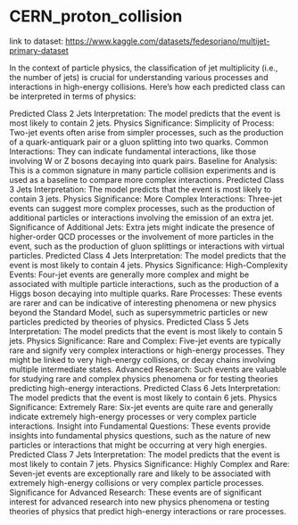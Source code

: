 # CERN_proton_collision
link to dataset: https://www.kaggle.com/datasets/fedesoriano/multijet-primary-dataset

In the context of particle physics, the classification of jet multiplicity (i.e., the number of jets) is crucial for understanding various processes and interactions in high-energy collisions. Here’s how each predicted class can be interpreted in terms of physics:

Predicted Class 2 Jets
Interpretation: The model predicts that the event is most likely to contain 2 jets.
Physics Significance:
Simplicity of Process: Two-jet events often arise from simpler processes, such as the production of a quark-antiquark pair or a gluon splitting into two quarks.
Common Interactions: They can indicate fundamental interactions, like those involving W or Z bosons decaying into quark pairs.
Baseline for Analysis: This is a common signature in many particle collision experiments and is used as a baseline to compare more complex interactions.
Predicted Class 3 Jets
Interpretation: The model predicts that the event is most likely to contain 3 jets.
Physics Significance:
More Complex Interactions: Three-jet events can suggest more complex processes, such as the production of additional particles or interactions involving the emission of an extra jet.
Significance of Additional Jets: Extra jets might indicate the presence of higher-order QCD processes or the involvement of more particles in the event, such as the production of gluon splittings or interactions with virtual particles.
Predicted Class 4 Jets
Interpretation: The model predicts that the event is most likely to contain 4 jets.
Physics Significance:
High-Complexity Events: Four-jet events are generally more complex and might be associated with multiple particle interactions, such as the production of a Higgs boson decaying into multiple quarks.
Rare Processes: These events are rarer and can be indicative of interesting phenomena or new physics beyond the Standard Model, such as supersymmetric particles or new particles predicted by theories of physics.
Predicted Class 5 Jets
Interpretation: The model predicts that the event is most likely to contain 5 jets.
Physics Significance:
Rare and Complex: Five-jet events are typically rare and signify very complex interactions or high-energy processes. They might be linked to very high-energy collisions, or decay chains involving multiple intermediate states.
Advanced Research: Such events are valuable for studying rare and complex physics phenomena or for testing theories predicting high-energy interactions.
Predicted Class 6 Jets
Interpretation: The model predicts that the event is most likely to contain 6 jets.
Physics Significance:
Extremely Rare: Six-jet events are quite rare and generally indicate extremely high-energy processes or very complex particle interactions.
Insight into Fundamental Questions: These events provide insights into fundamental physics questions, such as the nature of new particles or interactions that might be occurring at very high energies.
Predicted Class 7 Jets
Interpretation: The model predicts that the event is most likely to contain 7 jets.
Physics Significance:
Highly Complex and Rare: Seven-jet events are exceptionally rare and likely to be associated with extremely high-energy collisions or very complex particle processes.
Significance for Advanced Research: These events are of significant interest for advanced research into new physics phenomena or testing theories of physics that predict high-energy interactions or rare processes.
